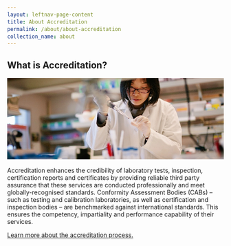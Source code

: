 ```yaml
---
layout: leftnav-page-content
title: About Accreditation
permalink: /about/about-accreditation
collection_name: about
---
```


## What is Accreditation?

![about accreditation](/images/about/about-accreditation.jpg)

Accreditation enhances the credibility of laboratory tests, inspection, certification reports and certificates by providing reliable third party assurance that these services are conducted professionally and meet globally-recognised standards. Conformity Assessment Bodies (CABs) – such as testing and calibration laboratories, as well as certification and inspection bodies – are benchmarked against international standards. This ensures the competency, impartiality and performance capability of their services.

[Learn more about the accreditation process.](/services/accreditation-services/apply-for-accreditation)
